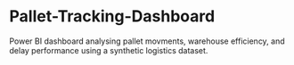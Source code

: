 # Pallet-Tracking-Dashboard
Power BI dashboard analysing pallet movments, warehouse efficiency, and delay performance using a synthetic logistics dataset.
